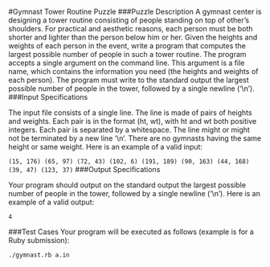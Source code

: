 #Gymnast Tower Routine Puzzle
###Puzzle Description
A gymnast center is designing a tower routine consisting of people standing on top of other’s shoulders. For practical and aesthetic reasons, each person must be both shorter and lighter than the person below him or her.
Given the heights and weights of each person in the event, write a program that computes the largest possible number of people in such a tower routine.
The program accepts a single argument on the command line. This argument is a file name, which contains the information you need (the heights and weights of each person). The program must write to the standard output the largest possible number of people in the tower, followed by a single newline (‘\n’).
###Input Specifications

The input file consists of a single line.
The line is made of pairs of heights and weights. Each pair is in the format (ht, wt), with ht and wt both positive integers.
Each pair is separated by a whitespace. The line might or might not be terminated by a new line ‘\n’.
There are no gymnasts having the same height or same weight.
Here is an example of a valid input: 

`(15, 176) (65, 97) (72, 43) (102, 6) (191, 189) (90, 163) (44, 168) (39, 47) (123, 37)`
###Output Specifications

Your program should output on the standard output the largest possible number of people in the tower, followed by a single newline (‘\n’).
Here is an example of a valid output: 

`4`

###Test Cases
Your program will be executed as follows (example is for a Ruby submission):

`./gymnast.rb a.in`
